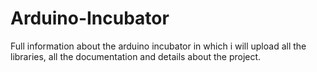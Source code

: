 # Arduino-Incubator
Full information about the arduino incubator in which i will upload all the libraries, all the documentation and details about the project.
